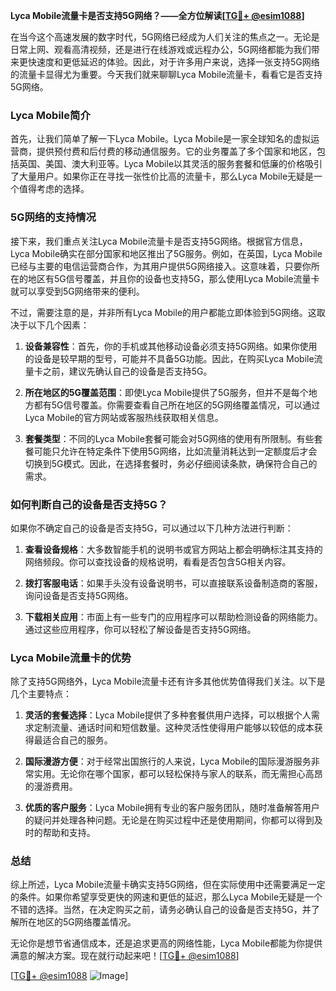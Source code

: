 **Lyca Mobile流量卡是否支持5G网络？——全方位解读[[TG💪+ @esim1088](https://t.me/s/esim1088)]**

在当今这个高速发展的数字时代，5G网络已经成为人们关注的焦点之一。无论是日常上网、观看高清视频，还是进行在线游戏或远程办公，5G网络都能为我们带来更快速度和更低延迟的体验。因此，对于许多用户来说，选择一张支持5G网络的流量卡显得尤为重要。今天我们就来聊聊Lyca Mobile流量卡，看看它是否支持5G网络。

### Lyca Mobile简介

首先，让我们简单了解一下Lyca Mobile。Lyca Mobile是一家全球知名的虚拟运营商，提供预付费和后付费的移动通信服务。它的业务覆盖了多个国家和地区，包括英国、美国、澳大利亚等。Lyca Mobile以其灵活的服务套餐和低廉的价格吸引了大量用户。如果你正在寻找一张性价比高的流量卡，那么Lyca Mobile无疑是一个值得考虑的选择。

### 5G网络的支持情况

接下来，我们重点关注Lyca Mobile流量卡是否支持5G网络。根据官方信息，Lyca Mobile确实在部分国家和地区推出了5G服务。例如，在英国，Lyca Mobile已经与主要的电信运营商合作，为其用户提供5G网络接入。这意味着，只要你所在的地区有5G信号覆盖，并且你的设备也支持5G，那么使用Lyca Mobile流量卡就可以享受到5G网络带来的便利。

不过，需要注意的是，并非所有Lyca Mobile的用户都能立即体验到5G网络。这取决于以下几个因素：

1. **设备兼容性**：首先，你的手机或其他移动设备必须支持5G网络。如果你使用的设备是较早期的型号，可能并不具备5G功能。因此，在购买Lyca Mobile流量卡之前，建议先确认自己的设备是否支持5G。

2. **所在地区的5G覆盖范围**：即使Lyca Mobile提供了5G服务，但并不是每个地方都有5G信号覆盖。你需要查看自己所在地区的5G网络覆盖情况，可以通过Lyca Mobile的官方网站或客服热线获取相关信息。

3. **套餐类型**：不同的Lyca Mobile套餐可能会对5G网络的使用有所限制。有些套餐可能只允许在特定条件下使用5G网络，比如流量消耗达到一定额度后才会切换到5G模式。因此，在选择套餐时，务必仔细阅读条款，确保符合自己的需求。

### 如何判断自己的设备是否支持5G？

如果你不确定自己的设备是否支持5G，可以通过以下几种方法进行判断：

1. **查看设备规格**：大多数智能手机的说明书或官方网站上都会明确标注其支持的网络频段。你可以查找设备的规格说明，看看是否包含5G相关内容。

2. **拨打客服电话**：如果手头没有设备说明书，可以直接联系设备制造商的客服，询问设备是否支持5G网络。

3. **下载相关应用**：市面上有一些专门的应用程序可以帮助检测设备的网络能力。通过这些应用程序，你可以轻松了解设备是否支持5G网络。

### Lyca Mobile流量卡的优势

除了支持5G网络外，Lyca Mobile流量卡还有许多其他优势值得我们关注。以下是几个主要特点：

1. **灵活的套餐选择**：Lyca Mobile提供了多种套餐供用户选择，可以根据个人需求定制流量、通话时间和短信数量。这种灵活性使得用户能够以较低的成本获得最适合自己的服务。

2. **国际漫游方便**：对于经常出国旅行的人来说，Lyca Mobile的国际漫游服务非常实用。无论你在哪个国家，都可以轻松保持与家人的联系，而无需担心高昂的漫游费用。

3. **优质的客户服务**：Lyca Mobile拥有专业的客户服务团队，随时准备解答用户的疑问并处理各种问题。无论是在购买过程中还是使用期间，你都可以得到及时的帮助和支持。

### 总结

综上所述，Lyca Mobile流量卡确实支持5G网络，但在实际使用中还需要满足一定的条件。如果你希望享受更快的网速和更低的延迟，那么Lyca Mobile无疑是一个不错的选择。当然，在决定购买之前，请务必确认自己的设备是否支持5G，并了解所在地区的5G网络覆盖情况。

无论你是想节省通信成本，还是追求更高的网络性能，Lyca Mobile都能为你提供满意的解决方案。现在就行动起来吧！[[TG💪+ @esim1088](https://t.me/s/esim1088)]

[[TG💪+ @esim1088](https://t.me/s/esim1088) ![Image](https://i.postimg.cc/4NQfJmqS/Snipaste-2025-05-13-00-14-12.png)]